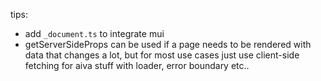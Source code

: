 tips:

- add `_document.ts` to integrate mui
- getServerSideProps can be used if a page needs to be rendered with data that changes a lot, but for most use cases just use client-side fetching for aiva stuff with loader, error boundary etc..
